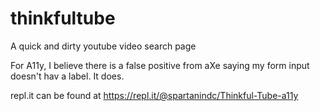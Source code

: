 # thinkfultube
A quick and dirty youtube video search page

For A11y, I believe there is a false positive from aXe saying my form input doesn't hav a label.  It does.

repl.it can be found at https://repl.it/@spartanindc/Thinkful-Tube-a11y
